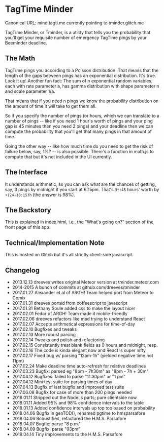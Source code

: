 # TagTime Minder

Canonical URL: mind.tagti.me currently pointing to tminder.glitch.me

TagTime Minder, or Tminder, is a utility that tells you the probability that 
you'll get your requisite number of emergency TagTime pings by your Beeminder 
deadline.

## The Math

TagTime pings you according to a Poisson distribution.
That means that the length of the gaps between pings has an exponential
distribution.
It's true. Look it up!
Another fun fact:
The sum of n exponential random variables, each with rate parameter a, 
has gamma distribution with shape parameter n and scale parameter 1/a.

That means that if you need n pings we know the probability distribution on the 
amount of time it will take to get them all.

So if you specify the number of pings (or hours, which we can translate to a 
number of pings -- like if you need 1 hour's worth of pings and your ping gap 
is 45 minutes then you need 2 pings) and your deadline then we can compute the 
probability that you'll get that many pings in that amount of time.

Going the other way -- like how much time do you need to get the risk of 
failure below, say, 1%? -- is also possible.
There's a function in math.js to compute that but it's not included in the UI
currently.

## The Interface

It understands arithmetic, so you can ask what are the chances of getting, 
say, 3 pings by midnight if you start at 6:15pm.
That's `3*:45` hours' worth by `+(24-18:15)h` (the answer is 98%).

## The Backstory

This is explained in index.html, i.e., the "What's going on?" section of the 
front page of this app.

## Technical/Implementation Note

This is hosted on Glitch but it's all strictly client-side javascript.

## Changelog

* 2013.12.13 dreeves writes original Meteor version at tminder.meteor.com  
* 2014-2015  A bunch of commits at github.com/dreeves/tminder  
* 2017.01.27 Alexander et al of ARGH! Team helped port from Meteor to Gomix  
* 2017.01.31 dreeves ported from coffeescript to javascript  
* 2017.01.31 Bethany Soule added css to make the layout nicer  
* 2017.02.01 Fedor of ARGH! Team made it mobile-friendly  
* 2017.02.06 dreeves refactors like mad trying to understand React  
* 2017.02.07 Accepts arithmetical expressions for time-of-day  
* 2017.02.10 Bugfixes and tweaks  
* 2017.02.13 More robust parsing  
* 2017.02.14 Tweaks and polish and refactoring  
* 2017.02.15 Consistently treat blank fields as 0 hours and midnight, resp.  
* 2017.02.16 The code is kinda elegant now and React is super nifty  
* 2017.02.17 Fixed bug w/ parsing "12am-1h" (yielded negative time not 11pm)  
* 2017.02.24 Make deadline time auto-refresh for relative deadlines  
* 2017.03.23 Bugfix: parsed eg "8pm - 7h30m" as "8pm - 7h + 30m"  
* 2017.04.12 Bugfixes: failed to parse "11:30pm" or "1 pm"
* 2017.04.12 Mini test suite for parsing times of day
* 2017.04.13 Bugfix of last bugfix and improved test suite
* 2017.06.08 Bugfix for case of more than 200 pings needed
* 2018.01.11 Stripped out the Node.js parts; pure clientside now
* 2018.01.11 Added 95% and 98% confidence intervals to the table
* 2018.01.13 Added confidence intervals up top too based on probability
* 2018.04.06 Bugfix in genTOD(), renamed pgtime to hmsparsafore
* 2018.04.06 Robustified, refactored the H.M.S. Parsafore
* 2018.04.07 Bugfix: parse "8 p.m."
* 2018.04.09 Bugfix: parse "03pm"
* 2018.04.14 Tiny improvements to the H.M.S. Parsafore